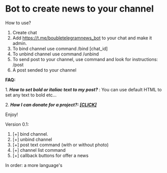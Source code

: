 # Bot to create news to your channel

How to use?
  1. Create chat
  2. Add https://t.me/boubletelegramnews_bot to your chat and make it admin.
  3. To bind channel use command /bind [chat_id]
  4. To unbind channel use command /unbind 
  5. To send post to your channel, use command and look for instructions: /post
  6. A post sended to your channel

<b> FAQ: </b>

1.<i><b> How to set bold or italiac text to my post? </b></i>:
    You can use default HTML to set any text to bold etc...

2.<i><b> How I can donate for a project?: <a href="https://www.donationalerts.com/r/itzanubis"> [CLICK] </a>  </b></i>

Enjoy!

Version 0.1:
  1. [+] bind channel.
  2. [+] unbind channel
  3. [+] post text command (with or without photo)
4. [+] channel list command
5. [+] callback buttons for offer a news

In order: a more language's 
